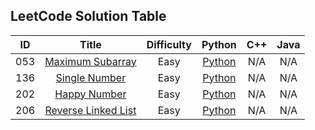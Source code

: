 ## LeetCode Solution Table

| ID | Title | Difficulty | Python | C++ | Java | 
|:---:|:---:|:---:|:---:|:---:|:---:|
|053|[Maximum Subarray](https://lhttps://leetcode.com/problems/maximum-subarray/) |Easy|[Python](https://github.com/sebaschen/leetcode/blob/master/053-maximum_subarray.py)|N/A|N/A|
|136|[Single Number](https://leetcode.com/problems/single-number/) |Easy|[Python](https://github.com/sebaschen/leetcode/blob/master/136_single_number.py)|N/A|N/A|
|202|[Happy Number](https://leetcode.com/problems/happy-number/) |Easy|[Python](https://github.com/sebaschen/leetcode/blob/master/202_happy_number.py)|N/A|N/A|
|206|[Reverse Linked List](https://leetcode.com/problems/reverse-linked-list/) |Easy|[Python](https://github.com/sebaschen/leetcode/blob/master/206_reverse_linkedlist.py)|N/A|N/A|


